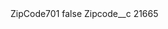 <?xml version="1.0" encoding="UTF-8"?>
<CustomMetadata xmlns="http://soap.sforce.com/2006/04/metadata" xmlns:xsi="http://www.w3.org/2001/XMLSchema-instance" xmlns:xsd="http://www.w3.org/2001/XMLSchema">
    <label>ZipCode701</label>
    <protected>false</protected>
    <values>
        <field>Zipcode__c</field>
        <value xsi:type="xsd:string">21665</value>
    </values>
</CustomMetadata>
